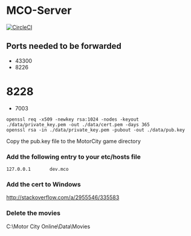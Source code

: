 MCO-Server
============

[![CircleCI](https://circleci.com/gh/drazisil/mco-server.svg?style=svg&circle-token=6937e163b7a7a8aed2cd5d4c50bed9501060457d)](https://circleci.com/gh/drazisil/mco-server)

## Ports needed to be forwarded

* 43300
* 8226
# 8228
* 7003

```
openssl req -x509 -newkey rsa:1024 -nodes -keyout ./data/private_key.pem -out ./data/cert.pem -days 365
openssl rsa -in ./data/private_key.pem -pubout -out ./data/pub.key
```

Copy the pub.key file to the MotorCity game directory

### Add the following entry to your etc/hosts file

```
127.0.0.1       dev.mco
```

### Add the cert to Windows

http://stackoverflow.com/a/2955546/335583

### Delete the movies

C:\Motor City Online\Data\Movies